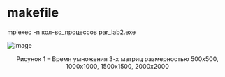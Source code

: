 # makefile

mpiexec -n кол-во_процессов par_lab2.exe

![image](https://user-images.githubusercontent.com/76211121/186189249-97d112f3-e81b-4c6d-95b0-55ca328b70b3.png)
<p align=center>Рисунок 1 – Время умножения 3-х матриц размерностью 500х500, 1000x1000, 1500x1500, 2000x2000</p>
